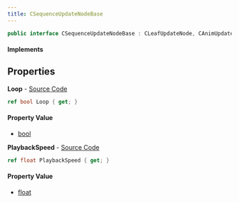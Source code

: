 ```yaml
---
title: CSequenceUpdateNodeBase
---
```


```csharp
public interface CSequenceUpdateNodeBase : CLeafUpdateNode, CAnimUpdateNodeBase, ISchemaClass<CAnimUpdateNodeBase>, ISchemaClass<CLeafUpdateNode>, ISchemaClass<CSequenceUpdateNodeBase>, ISchemaField, ISchemaClass, INativeHandle
```

#### Implements

## Properties

**Loop** - [Source Code](https://github.com/swiftly-solution/swiftlys2/blob/main/managed/src/SwiftlyS2.Generated/Schemas/Interfaces/CSequenceUpdateNodeBase.cs#L18)

```csharp
ref bool Loop { get; }
```

#### Property Value

- [bool](https://learn.microsoft.com/dotnet/api/system.boolean)

**PlaybackSpeed** - [Source Code](https://github.com/swiftly-solution/swiftlys2/blob/main/managed/src/SwiftlyS2.Generated/Schemas/Interfaces/CSequenceUpdateNodeBase.cs#L16)

```csharp
ref float PlaybackSpeed { get; }
```

#### Property Value

- [float](https://learn.microsoft.com/dotnet/api/system.single)

